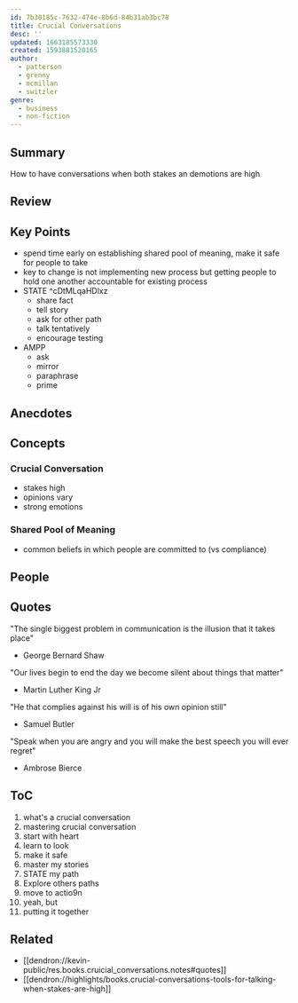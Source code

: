 ```yaml
---
id: 7b30185c-7632-474e-8b6d-84b31ab3bc78
title: Crucial Conversations
desc: ''
updated: 1663185573330
created: 1593881520165
author:
  - patterson
  - grenny
  - mcmillan
  - switzler
genre:
  - business
  - non-fiction
---
```


## Summary

How to have conversations when both stakes an demotions are high

## Review

## Key Points
- spend time early on establishing shared pool of meaning, make it safe for people to take
- key to change is not implementing new process but getting people to hold one another accountable for existing process
- STATE ^cDtMLqaHDlxz
    - share fact
    - tell story
    - ask for other path
    - talk tentatively
    - encourage testing
- AMPP
    - ask
    - mirror
    - paraphrase
    - prime

## Anecdotes

## Concepts

### Crucial Conversation
- stakes high
- opinions vary
- strong emotions

### Shared Pool of Meaning
- common beliefs in which people are committed to (vs compliance)

## People

## Quotes
"The single biggest problem in communication is the illusion that it takes place"
- George Bernard Shaw

"Our lives begin to end the day we become silent about things that matter"
- Martin Luther King Jr

"He that complies against his will is of his own opinion still"
- Samuel Butler

"Speak when you are angry and you will make the best speech you will ever regret"
- Ambrose Bierce


## ToC
1. what's a crucial conversation
2. mastering crucial conversation
3. start with heart
4. learn to look
5. make it safe
6. master my stories
7. STATE my path
8. Explore others paths
9. move to actio9n
10. yeah, but
11. putting it together


## Related
- [[dendron://kevin-public/res.books.cruicial_conversations.notes#quotes]]
- [[dendron://highlights/books.crucial-conversations-tools-for-talking-when-stakes-are-high]]